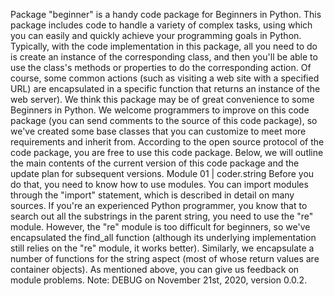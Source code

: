 Package "beginner" is a handy code package for Beginners in Python. This package includes code to handle a variety of complex tasks, using which you can easily and quickly achieve your programming goals in Python. Typically, with the code implementation in this package, all you need to do is create an instance of the corresponding class, and then you'll be able to use the class's methods or properties to do the corresponding action. Of course, some common actions (such as visiting a web site with a specified URL) are encapsulated in a specific function that returns an instance of the web server). We think this package may be of great convenience to some Beginners in Python. We welcome programmers to improve on this code package (you can send comments to the source of this code package), so we've created some base classes that you can customize to meet more requirements and inherit from. According to the open source protocol of the code package, you are free to use this code package. Below, we will outline the main contents of the current version of this code package and the update plan for subsequent versions. Module 01 | coder.string Before you do that, you need to know how to use modules. You can import modules through the "import" statement, which is described in detail on many sources. If you're an experienced Python programmer, you know that to search out all the substrings in the parent string, you need to use the "re" module. However, the "re" module is too difficult for beginners, so we've encapsulated the find_all function (although its underlying implementation still relies on the "re" module, it works better). Similarly, we encapsulate a number of functions for the string aspect (most of whose return values are container objects). As mentioned above, you can give us feedback on module problems.
Note: DEBUG on November 21st, 2020, version 0.0.2.